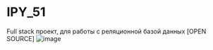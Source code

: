 # IPY_51
Full stack проект, для работы с реляционной базой данных [OPEN SOURCE]
![image](https://user-images.githubusercontent.com/112577182/225367670-4f3b8674-92c4-498d-a0da-c1d9459e2b1c.png)
